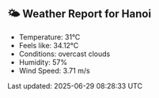 <!-- WEATHER-START -->
## 🌤 Weather Report for Hanoi

- Temperature: 31°C
- Feels like: 34.12°C
- Conditions: overcast clouds
- Humidity: 57%
- Wind Speed: 3.71 m/s

Last updated: 2025-06-29 08:28:33 UTC
<!-- WEATHER-END -->
